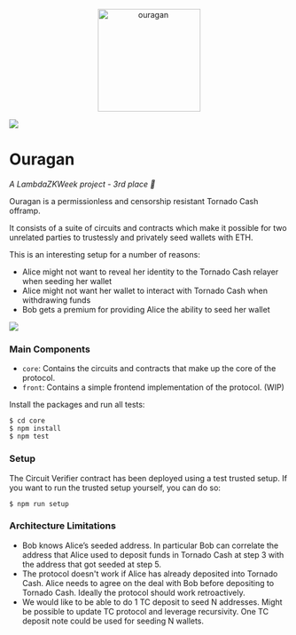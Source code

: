 <p align="center">
<img width="185" alt="ouragan" src="https://github.com/Jubzinas/Ouragan/assets/23149200/7621f927-2c2d-47c7-a665-93d6536b9472">
</p>

![](https://img.shields.io/badge/circom-2.1.6-lightgrey)

# Ouragan

*A LambdaZKWeek project - 3rd place 🥂*

Ouragan is a permissionless and censorship resistant Tornado Cash offramp. 

It consists of a suite of circuits and contracts which make it possible for two unrelated parties to trustessly and privately seed wallets with ETH. 

This is an interesting setup for a number of reasons:
- Alice might not want to reveal her identity to the Tornado Cash relayer when seeding her wallet
- Alice might not want her wallet to interact with Tornado Cash when withdrawing funds
- Bob gets a premium for providing Alice the ability to seed her wallet

![](./imgs/ouragan.jpeg)

### Main Components

- `core`: Contains the circuits and contracts that make up the core of the protocol.
- `front`: Contains a simple frontend implementation of the protocol. (WIP)

Install the packages and run all tests:

```
$ cd core
$ npm install 
$ npm test
```

### Setup

The Circuit Verifier contract has been deployed using a test trusted setup. If you want to run the trusted setup yourself, you can do so: 

```
$ npm run setup
```


### Architecture Limitations

- Bob knows Alice’s seeded address. In particular Bob can correlate the address that Alice used to deposit funds in Tornado Cash at step 3 with the address that got seeded at step 5.
- The protocol doesn't work if Alice has already deposited into Tornado Cash. Alice needs to agree on the deal with Bob before depositing to Tornado Cash. Ideally the protocol should work retroactively.
- We would like to be able to do 1 TC deposit to seed N addresses. Might be possible to update TC protocol and leverage recursivity. One TC deposit note could be used for seeding N wallets.
